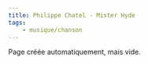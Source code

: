 ```yaml
---
title: Philippe Chatel - Mister Hyde
tags:
    - musique/chanson
---
```


Page créée automatiquement, mais vide.
